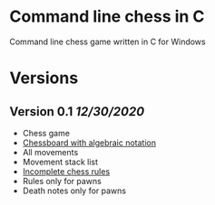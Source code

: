 # Command line chess in C
Command line chess game written in C for Windows
# Versions
## Version 0.1 *12/30/2020*
* Chess game
* [Chessboard with algebraic notation](https://en.wikipedia.org/wiki/Algebraic_notation_(chess)#:~:text=Algebraic%20notation%20(or%20AN)%20is,books%2C%20magazines%2C%20and%20newspapers.)
* All movements
* Movement stack list
* [Incomplete chess rules](https://en.wikipedia.org/wiki/Rules_of_chess)
* Rules only for pawns
* Death notes only for pawns
